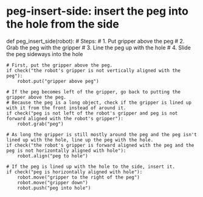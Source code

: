 # peg-insert-side: insert the peg into the hole from the side
def peg_insert_side(robot):
    # Steps:
    #  1. Put gripper above the peg
    #  2. Grab the peg with the gripper
    #  3. Line the peg up with the hole
    #  4. Slide the peg sideways into the hole
    
    # First, put the gripper above the peg.
    if check("the robot's gripper is not vertically aligned with the peg"):
        robot.put("gripper above peg")
    
    # If the peg becomes left of the gripper, go back to putting the gripper above the peg.
    # Because the peg is a long object, check if the gripper is lined up with it from the front instead of around it.
    if check("peg is not left of the robot's gripper and peg is not forward aligned with the robot's gripper"):
        robot.grab("peg")
    
    # As long the gripper is still mostly around the peg and the peg isn't lined up with the hole, line up the peg with the hole.
    if check("the robot's gripper is forward aligned with the peg and the peg is not horizontally aligned with hole"):
        robot.align("peg to hole")
    
    # If the peg is lined up with the hole to the side, insert it.
    if check("peg is horizontally aligned with hole"):
        robot.move("gripper to the right of the peg")
        robot.move("gripper down")
        robot.push("peg into hole")